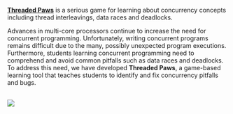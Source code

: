 **[Threaded Paws](http://www.seerlab.ca/threaded-paws/)** is a serious game for learning about concurrency concepts including thread interleavings, data races and deadlocks.<br>

Advances in multi-core processors continue to increase the need for concurrent programming. Unfortunately, writing concurrent programs remains difficult due to the many, possibly unexpected program executions. Furthermore, students learning concurrent programming need to comprehend and avoid common pitfalls such as data races and deadlocks. To address this need, we have developed **Threaded Paws**, a game-based learning tool that teaches students to identify and fix concurrency pitfalls and bugs.<br><br>

![](readme_media/displayImage.png)
